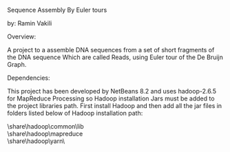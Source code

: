 Sequence Assembly By Euler tours



by: Ramin Vakili

Overview:

A project to a assemble DNA sequences from a set of short fragments of the DNA sequence Which are called Reads, using Euler tour of the De Bruijn Graph.

Dependencies:

This project has been developed by NetBeans 8.2 and uses hadoop-2.6.5 for MapReduce Processing so Hadoop installation Jars must be added to the project libraries path. 
First install Hadoop and then add all the jar files in folders listed below of Hadoop installation path:

\share\hadoop\common\lib\
\share\hadoop\mapreduce\
\share\hadoop\yarn\ 


